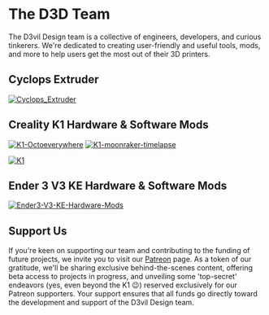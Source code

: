# The D3D Team
The D3vil Design team is a collective of engineers, developers, and curious tinkerers. We're dedicated to creating user-friendly and useful tools, mods, and more to help users get the most out of their 3D printers.

## Cyclops Extruder

[![Cyclops_Extruder](https://github-readme-stats.vercel.app/api/pin/?username=D3vil-Design&repo=Cyclops_Extruder&title_color=ffffff&text_color=c9cacc&icon_color=E02044&bg_color=1d1f21)](https://github.com/D3vil-Design/Cyclops_Extruder)


## Creality K1 Hardware & Software Mods
[![K1-Octoeverywhere](https://github-readme-stats.vercel.app/api/pin/?username=D3vil-Design&repo=K1-OctoEverywhere&title_color=ffffff&text_color=c9cacc&icon_color=E02044&bg_color=1d1f21)](https://github.com/mikebcbc/K1-OctoEverywhere) [![K1-moonraker-timelapse](https://github-readme-stats.vercel.app/api/pin/?username=D3vil-Design&repo=creality-k1-moonraker-timelapse&title_color=ffffff&text_color=c9cacc&icon_color=E02044&bg_color=1d1f21)](https://github.com/mikebcbc/creality-k1-moonraker-timelapse)

[![K1](https://github-readme-stats.vercel.app/api/pin/?username=D3vil-Design&repo=K1&title_color=ffffff&text_color=c9cacc&icon_color=E02044&bg_color=1d1f21)](https://github.com/D3vil-Design/K1-Hardware-Mods)

## Ender 3 V3 KE Hardware & Software Mods

[![Ender3-V3-KE-Hardware-Mods](https://github-readme-stats.vercel.app/api/pin/?username=D3vil-Design&repo=Ender3-V3-KE-Hardware-Mods&title_color=ffffff&text_color=c9cacc&icon_color=E02044&bg_color=1d1f21)](https://github.com/D3vil-Design/Ender3-V3-KE-Hardware-Mods)


## Support Us
If you're keen on supporting our team and contributing to the funding of future projects, we invite you to visit our [Patreon](https://www.patreon.com/D3vilDesign) page. As a token of our gratitude, we'll be sharing exclusive behind-the-scenes content, offering beta access to projects in progress, and unveiling some 'top-secret' endeavors (yes, even beyond the K1 😉) reserved exclusively for our Patreon supporters. Your support ensures that all funds go directly toward the development and support of the D3vil Design team.
